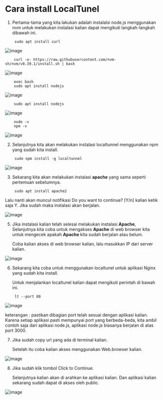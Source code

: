 # Cara install LocalTunel


1. Pertama-tama yang kita lakukan adalah instalalsi node.js menggunakan nvm untuk melakukan instalasi kalian dapat mengikuti langkah-langkah dibawah ini.

        sudo apt install curl
        
![image](https://user-images.githubusercontent.com/40049149/186214129-b1fc865e-eb80-47fc-a063-d497e7b51496.png)

        curl -o- https://raw.githubusercontent.com/nvm-sh/nvm/v0.39.1/install.sh | bash

![image](https://user-images.githubusercontent.com/40049149/186214585-2ea61553-c88b-4a7a-8f44-7617b6b321a8.png)

        exec bash
        sudo apt install nodejs
        
![image](https://user-images.githubusercontent.com/40049149/186215429-51ef0a2a-098b-4c23-a344-e33ec78ba058.png)

        sudo apt install nodejs
        
![image](https://user-images.githubusercontent.com/40049149/186216762-1af42a0e-a0c6-43fd-ade1-eb9aa73b24b1.png)

        node -v
        npm -v

![image](https://user-images.githubusercontent.com/40049149/186217071-57527c3c-2507-4b09-8698-5a907c84c238.png)


2. Selanjutnya kita akan melakukan instalasi localtunnel menggunakan npm yang sudah kita install.

        sudo npm install -g localtunnel

![image](https://user-images.githubusercontent.com/40049149/186299160-c6da4d47-2cf1-4d4b-98f9-d95a6875aac3.png)
      
3. Sekarang kita akan melakukan instalasi __apache__ yang sama seperti pertemuan sebelumnya.

        sudo apt install apache2
        
Lalu nanti akan muncul notifikasi Do you want to continue? [Y/n] kalian ketik saja Y. Jika sudah maka instalasi akan berjalan.

![image](https://user-images.githubusercontent.com/40049149/186299483-44f9e4e4-8ec2-41f4-8d59-9d415d1536a8.png)

5. Jika instalasi kalian telah selesai melakukan instalasi __Apache__, Selanjutnya kita coba untuk mengakses __Apache__ di web browser kita untuk mengecek apakah __Apache__ kita sudah berjalan atau belum.

   Coba kalian akses di web browser kalian, lalu masukkan IP dari server kalian.

![image](https://user-images.githubusercontent.com/40049149/186299860-809ae2c1-1cf0-4a82-b0e4-52b58670ed3d.png)

6. Sekarang kita coba untuk menggunakan localtunel untuk aplikasi Nginx yang sudah kita install.

   Untuk menjalankan localtunel kalian dapat mengikuti perintah di bawah ini.

        lt --port 80

![image](https://user-images.githubusercontent.com/40049149/186300141-be518754-bc0f-4be8-92a5-3b8a5c6ffbdb.png)

   keterangan : pastikan dibagian port telah sesuai dengan aplikasi kalian. Karena setiap aplikasi pasti mempunyai port yang berbeda-beda, kita ambil contoh saja dari aplikasi node.js, aplikasi node.js biasanya berjalan di atas port 3000.

7. Jika sudah copy url yang ada di terminal kalian.

   Setelah itu coba kalian akses menggunakan Web.browser kalian.

![image](https://user-images.githubusercontent.com/40049149/186300306-0686d4d9-570b-44c8-872c-3b805dc19445.png)

8. Jika sudah klik tombol Click to Continue.

   Selanjutnya kalian akan di arahkan ke aplikasi kalian. Dan aplikasi kalian sekarang sudah dapat di akses oleh public.

![image](https://user-images.githubusercontent.com/40049149/186300456-d0590d78-bbfa-4ee7-a3c6-837cde8e13ca.png)
